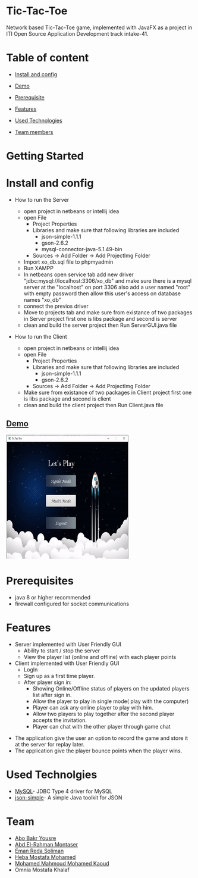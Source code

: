 # Tic-Tac-Toe
Network based Tic-Tac-Toe game, implemented with JavaFX as a project in ITI Open Source Application Development track intake-41.

# Table of content

* [Install and config](https://github.com/montaser223/Tic-Tac-Toe#install-and-config)

* [Demo](https://github.com/montaser223/Tic-Tac-Toe#demo)

* [Prerequisite](https://github.com/montaser223/Tic-Tac-Toe#prerequisites)

* [Features](https://github.com/montaser223/Tic-Tac-Toe#features)

* [Used Technologies](https://github.com/montaser223/Tic-Tac-Toe#used-technolgies)

* [Team members](https://github.com/montaser223/Tic-Tac-Toe#team)

# Getting Started
# Install and config
* How to run the Server
  - open project in netbeans or intellij idea
  - open File
    - Project Properties
    - Libraries and make sure that following libraries are included
        - json-simple-1.1.1
        - gson-2.6.2
        - mysql-connector-java-5.1.49-bin
    - Sources -> Add Folder -> Add ProjectImg Folder
   - Import xo_db.sql file to phpmyadmin
   - Run XAMPP
   - In netbeans open service tab  add new driver "jdbc:mysql://localhost:3306/xo_db" and make sure there is a mysql server at the "localhost" on port 3306 also add a user named "root" with empty password then allow this user's access on database names "xo_db"
   - connect the previos driver
   - Move to projects tab and make sure from existance of two packages in Server project first one is libs package and second is server
   - clean and build the server project then Run ServerGUI.java file
   
 * How to run the Client
    - open project in netbeans or intellij idea
    - open File
      - Project Properties
      - Libraries and make sure that following libraries are included
          - json-simple-1.1.1
          - gson-2.6.2
      - Sources -> Add Folder -> Add ProjectImg Folder
    - Make sure from existance of two packages in Client project first one is libs package and second is client
   - clean and build the client project then Run Client.java file
## [Demo](https://drive.google.com/file/d/18ITYb7UKVlUwUQSZWtQ5dUB2gi76hV4f/view?usp=sharing)

![picture](Demo.gif)
                                                
# Prerequisites
* java 8 or higher recommended
* firewall configured for socket communications

# Features
* Server implemented with User Friendly GUI
  - Ability to start / stop the server
  - View the player list (online and offline) with each player points
* Client implemented with User Friendly GUI
  - LogIn
  - Sign up as a first time player.
  - After player sign in:
      - Showing Online/Offline status of players on the updated players list after sign in.
      - Allow the player to play in single mode( play with the computer)
      - Player can ask any online player to play with him.
      - Allow two players to play together after the second player accepts the invitation.
      - Player can chat with the other player through game chat
 - The application give the user an option to record the game and store it at the server for replay later.
 - The application give the player bounce points when the player wins.
 # Used Technolgies
 - [MySQL](https://dev.mysql.com/downloads/connector/j/)- JDBC Type 4 driver for MySQL
 - [json-simple](https://code.google.com/archive/p/json-simple/)- A simple Java toolkit for JSON
 
 # Team
 - [Abo Bakr Yousre](https://www.linkedin.com/in/abobakryousre/)
 - [Abd El-Rahman Montaser](http://linkedin.com/in/abdelrahman-montaser)
 - [Eman Reda Soliman](https://www.linkedin.com/mwlite/in/eman-soliman)
 - [Heba Mostafa Mohamed](www.linkedin.com/in/heba-abdelmagead)
 - [Mohamed Mahmoud Mohamed Kaoud](https://www.linkedin.com/in/mohamedkaoud) 
 - Omnia Mostafa Khalaf
 
 
   
